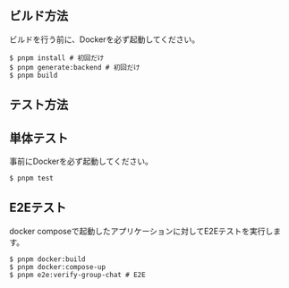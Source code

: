 ## ビルド方法

ビルドを行う前に、Dockerを必ず起動してください。

```shell
$ pnpm install # 初回だけ
$ pnpm generate:backend # 初回だけ
$ pnpm build
```

## テスト方法

## 単体テスト

事前にDockerを必ず起動してください。

```shell
$ pnpm test
```

## E2Eテスト

docker composeで起動したアプリケーションに対してE2Eテストを実行します。

```shell
$ pnpm docker:build
$ pnpm docker:compose-up
$ pnpm e2e:verify-group-chat # E2E
```
